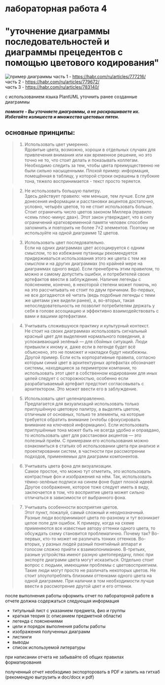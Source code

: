 
# лабораторная работа 4
# "уточнение диаграммы последовательностей и диаграммы прецедентов с помощью цветового кодирования"
![пример диаграммы](https://avatars.mds.yandex.net/get-lpc/1527204/b51b92d0-3362-4004-be1c-7dbd1421355a/orig)
часть 1 - <https://habr.com/ru/articles/777216/><br>
часть 2 - <https://habr.com/ru/articles/779672/><br>
часть 3 - <https://habr.com/ru/articles/783140/><br>

с использованием языка PlantUML уточнить ранее созданные диаграммы

***помните - Вы уточняете диаграммы, а не раскрашиваете их. Избегайте излишеств и множества цветовых пятен.***
## основные принципы:
>1. Использовать цвет умеренно.<br>
Ядовитые цвета, возможно, хороши в отдельных случаях для привлечения внимания или как временное решение, но это точно не то, что стоит делать и показывать коллегам. Необходимо следить за тем, чтобы цвета преимущественно не были сильно насыщенными. 
Плохой пример: информация, помещённая в таблицу, у которой строки окрашены в глубокие тона, тяжело воспринимается - текст просто теряется.

>2. Не использовать большую палитру.<br>
Здесь действует правило: чем меньше, тем лучше. Если для донесения информации и расстановки акцентов достаточно, условно, четырёх цветов, то не стоит использовать больше. Стоит ограничить число цветов законом Миллера (правило «семь плюс-минус два»). Этот закон утверждает, что в силу ограничений кратковременной памяти человек способен запомнить и повторить не более 7±2 элементов. Поэтому не используйте на одной диаграмме 12 цветов.

>3. Использовать цвет последовательно.<br>
Если на одних диаграммах цвет ассоциируется с одним смыслом, то во избежание путаницы рекомендуется придерживаться использования этого же цвета с тем же смыслом и на других диаграммах (по крайней мере на диаграммах одного вида). 
Если пренебречь этим правилом, то можно и самому допустить ошибки, и потребителей своих артефактов ввести в заблуждение. Наличие легенды с пояснением, конечно, в некоторой степени может помочь, но на это рассчитывать не стоит по двум причинам. Во-первых, не все догадаются её читать (ведь подобные легенды с теми же цветами уже видели ранее), а, во-вторых, такая непоследовательность не позволит потребителям держать у себя в голове ассоциацию и эффективно взаимодействовать с вами и вашими артефактами.

>4. Учитывать сложившуюся практику и культурный контекст.<br>
Не стоит на своих диаграммах использовать сигнальный красный цвет для выделения нормального поведения, а успокаивающий зелёный — для сбойных ситуаций. Люди привыкли к иному и, даже если в легенде будет всё объяснено, это не поможет и накладки будут неизбежны. 
Другой пример. Если есть корпоративные правила, согласно которым синий цвет в архитектурных артефактах обозначает системы, находящиеся за периметром компании, то использовать этот цвет в собственном кодировании для иных целей следует с осторожностью, особенно если разрабатываемый артефакт предстоит согласовывать с архитектором. Это может ввести его в заблуждение.

>5. Использовать цвет целенаправленно.<br>
Предлагается для визуализаций использовать только приглушённую цветовую палитру, а выделять цветом, отличным от основных, только те элементы, на которые требуется обратить внимание («чтобы сфокусировать внимание на ключевой информации»).
Если использовать приглушённые тона может быть не всегда удобно и оправдано, то использовать цвет для расстановки акцентов — это полезный приём. С примерами его использования можно ознакомиться в статьях об использовании цвета при анализе и проектировании систем, в частности при рассмотрении подходов, применяемых для диаграмм компонентов.

>6. Учитывать цвета фона для визуализации.<br>
Самое простое, что можно тут отметить, это использовать контрастные фон и изображения на нём. Так, использовать тёмно-зелёные подписи на синем фоне будет плохой идеей.
Другое соображение, которое тоже следует иметь в виду, заключается в том, что восприятие цвета может сильно отличаться в зависимости от выбранного фона.

>7. Учитывать особенности восприятия цветов.<br>
Этот пункт, пожалуй, самый сложный и неоднозначный.
Разные люди воспринимают цвета по-разному и тут возникает целое поле для ошибок. К примеру, когда на схеме применяются все известные автору оттенки одного цвета, то обсуждать схему становится проблематично.
Почему так? 
Во-первых, кто-то может не различать тонких оттенков. Во-вторых, у разных людей разный понятийный аппарат и голосом сложно прийти к взаимопониманию. 
В-третьих, разные устройства имеют разную цветопередачу, плюс при экспорте диаграмм цвета могут исказиться.
Отдельно стоит вопрос с людьми, имеющими проблемы с цветовосприятием. Такие люди могут просто не различать некоторых цветов. 
Не стоит злоупотреблять близкими оттенками одного цвета на одной диаграмме.
При наличии в том необходимости лучше ввести в рассмотрение другой цвет и его оттенки.



после выполнения работы оформить отчет по лабораторной работе
в отчете должна содержаться следующая информация 
- титульный лист с указанием предмета, фио и группы
- краткая теория (с описанием предметной области)
- легенда с пояснениями  
- цели и порядок выполнения работы работы
- изображения полученных диаграмм
- листинги
- выводы
- список используемой литературы

при написании отчета не забывайте об общих правилах форматирования 

полученный отчет необходимо экспорторовать в PDF и залить на гитхаб (рекомендую выгрузить и doc/docx и pdf)
